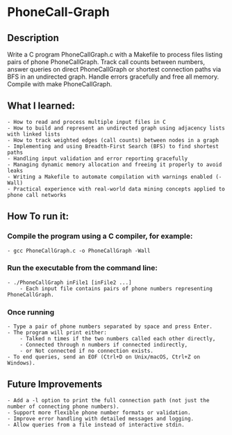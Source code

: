 # PhoneCall-Graph
## Description
Write a C program PhoneCallGraph.c with a Makefile to process files listing pairs of phone PhoneCallGraph. Track call counts between numbers, answer queries on direct PhoneCallGraph or shortest connection paths via BFS in an undirected graph. Handle errors gracefully and free all memory. Compile with make PhoneCallGraph.


## What I learned: 
    - How to read and process multiple input files in C
    - How to build and represent an undirected graph using adjacency lists with linked lists
    - How to track weighted edges (call counts) between nodes in a graph
    - Implementing and using Breadth-First Search (BFS) to find shortest paths
    - Handling input validation and error reporting gracefully
    - Managing dynamic memory allocation and freeing it properly to avoid leaks
    - Writing a Makefile to automate compilation with warnings enabled (-Wall)
    - Practical experience with real-world data mining concepts applied to phone call networks

## How To run it:
### Compile the program using a C compiler, for example:
    - gcc PhoneCallGraph.c -o PhoneCallGraph -Wall
    
### Run the executable from the command line:
    - ./PhoneCallGraph inFile1 [inFile2 ...]
        - Each input file contains pairs of phone numbers representing PhoneCallGraph.

### Once running
    - Type a pair of phone numbers separated by space and press Enter.
    - The program will print either:
        - Talked n times if the two numbers called each other directly,
        - Connected through n numbers if connected indirectly,
        - or Not connected if no connection exists.
    - To end queries, send an EOF (Ctrl+D on Unix/macOS, Ctrl+Z on Windows).


## Future Improvements
    - Add a -l option to print the full connection path (not just the number of connecting phone numbers).
    - Support more flexible phone number formats or validation.
    - Improve error handling with detailed messages and logging.
    - Allow queries from a file instead of interactive stdin.
